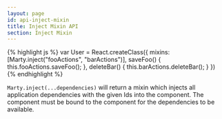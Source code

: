 ```yaml
---
layout: page
id: api-inject-mixin
title: Inject Mixin API
section: Inject Mixin
---
```


{% highlight js %}
var User = React.createClass({
  mixins: [Marty.inject("fooActions", "barActions")],
  saveFoo() {
    this.fooActions.saveFoo();
  },
  deleteBar() {
    this.barActions.deleteBar();
  }
})
{% endhighlight %}

`Marty.inject(...dependencies)` will return a mixin which injects all application dependencies with the given Ids into the component. The component must be bound to the component for the dependencies to be available.